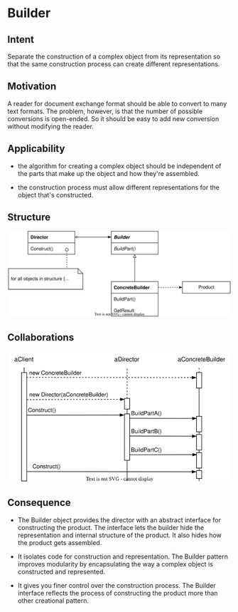 # Builder

## Intent

Separate the construction of a complex object from its representation so that the same construction process can create different representations.

## Motivation

A reader for document exchange format should be able to convert to many text formats. The problem, however, is that the number of possible conversions is open-ended. So it should be easy to add new conversion without modifying the reader.

## Applicability

- the algorithm for creating a complex object should be independent of the parts that make up the object and how they're assembled.

- the construction process must allow different representations for the object that's constructed.

## Structure

![builder_structure!](./img/builder_structure.svg)

## Collaborations

![builder_interaction!](./img/builder_interaction.svg)

## Consequence

- The Builder object provides the director with an abstract interface for constructing the product. The interface lets the builder hide the representation and internal structure of the product. It also hides how the product gets assembled.

- It isolates code for construction and representation. The Builder pattern improves modularity by encapsulating the way a complex object is constructed and represented.

- It gives you finer control over the construction process. The Builder interface reflects the process of constructing the product more than other creational pattern.
